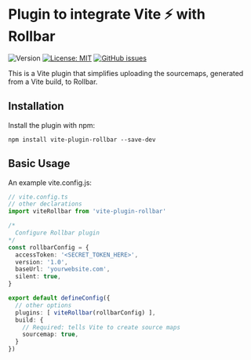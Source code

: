# Plugin to integrate Vite ⚡️ with Rollbar

![Version](https://img.shields.io/npm/v/vite-plugin-rollbar) [![License: MIT](https://img.shields.io/badge/License-MIT-yellow.svg)](#) [![GitHub issues](https://img.shields.io/github/issues/clinggroup/vite-plugin-rollbar)](https://github.com/clinggroup/vite-plugin-rollbar/issues)

This is a Vite plugin that simplifies uploading the sourcemaps, generated from a Vite build, to Rollbar.

## Installation

Install the plugin with npm:

```shell
npm install vite-plugin-rollbar --save-dev
```

## Basic Usage

An example vite.config.js:

```typescript
// vite.config.ts
// other declarations
import viteRollbar from 'vite-plugin-rollbar'

/*
  Configure Rollbar plugin
*/
const rollbarConfig = {
  accessToken: '<SECRET_TOKEN_HERE>',
  version: '1.0',
  baseUrl: 'yourwebsite.com',
  silent: true,
}

export default defineConfig({
  // other options
  plugins: [ viteRollbar(rollbarConfig) ],
  build: {
    // Required: tells Vite to create source maps
    sourcemap: true,
  }
})
```

